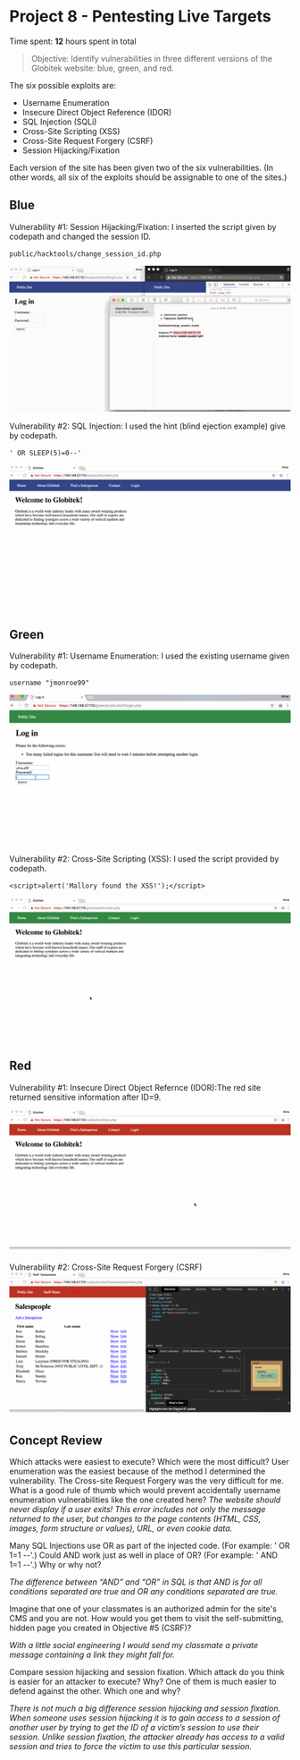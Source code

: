 # Project 8 - Pentesting Live Targets

Time spent: **12** hours spent in total

> Objective: Identify vulnerabilities in three different versions of the Globitek website: blue, green, and red.

The six possible exploits are:
* Username Enumeration
* Insecure Direct Object Reference (IDOR)
* SQL Injection (SQLi)
* Cross-Site Scripting (XSS)
* Cross-Site Request Forgery (CSRF)
* Session Hijacking/Fixation

Each version of the site has been given two of the six vulnerabilities. (In other words, all six of the exploits should be assignable to one of the sites.)

## Blue

Vulnerability #1: Session Hijacking/Fixation: I inserted the script given by codepath and changed the session ID.
```
public/hacktools/change_session_id.php
```
![](https://github.com/aragon0118/Week-8-Best-HACKER/blob/master/Session%20Hijacking%20Week%208.gif)

Vulnerability #2: SQL Injection: I used the hint (blind ejection example) give by codepath.
```
' OR SLEEP(5)=0--' 
```
![](https://github.com/aragon0118/Week-8-Best-HACKER/blob/master/SQL%20Week%208.gif)


## Green

Vulnerability #1: Username Enumeration: I used the existing username given by codepath.
```
username "jmonroe99"
```
![](https://github.com/aragon0118/Week-8-Best-HACKER/blob/master/Username%20Enumeration%20Week%208.gif)

Vulnerability #2: Cross-Site Scripting (XSS): I used the script provided by codepath.
```
<script>alert('Mallory found the XSS!');</script>
```
![](https://github.com/aragon0118/Week-8-Best-HACKER/blob/master/XSS%20Week%208.gif)

## Red

Vulnerability #1: Insecure Direct Object Refernce (IDOR):The red site returned sensitive information after ID=9.

![](https://github.com/aragon0118/Week-8-Best-HACKER/blob/master/IDOR%20Week%208.gif)

Vulnerability #2: Cross-Site Request Forgery (CSRF)
![](https://github.com/aragon0118/Week-8-Best-HACKER/blob/master/CSRF%20Week%208.gif)



## Concept Review

Which attacks were easiest to execute? Which were the most difficult?
User enumeration was the easiest because of the method I determined the vulnerability. The Cross-site Request Forgery was the very difficult for me.
What is a good rule of thumb which would prevent accidentally username enumeration vulnerabilities like the one created here?
*The website should never display if a user exits! This error includes not only the message returned to the user, but changes to the page contents (HTML, CSS, images, form structure or values), URL, or even cookie data.*

Many SQL Injections use OR as part of the injected code. (For example: ' OR 1=1 --'.) Could AND work just as well in place of OR? (For example: ' AND 1=1 --'.) Why or why not?

*The difference between “AND” and “OR” in SQL is that AND is for all conditions separated are true and OR any conditions separated are true.*

Imagine that one of your classmates is an authorized admin for the site's CMS and you are not. How would you get them to visit the self-submitting, hidden page you created in Objective #5 (CSRF)?

*With a little social engineering I would send my classmate a private message containing a link they might fall for.*

Compare session hijacking and session fixation. Which attack do you think is easier for an attacker to execute? Why? One of them is much easier to defend against the other. Which one and why?

*There is not much a big difference session hijacking and session fixation. When someone uses session hijacking it is to gain access to a session of another user by trying to get the ID of a victim’s session to use their session. Unlike session fixation, the attacker already has access to a valid session and tries to force the victim to use this particular session.*


